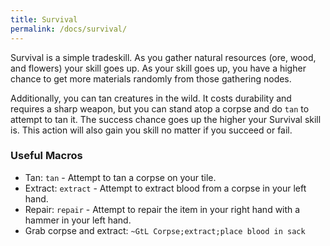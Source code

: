 ```yaml
---
title: Survival
permalink: /docs/survival/
---
```


Survival is a simple tradeskill. As you gather natural resources (ore, wood, and flowers) your skill goes up. As your skill goes up, you have a higher chance to get more materials randomly from those gathering nodes.

Additionally, you can tan creatures in the wild. It costs durability and requires a sharp weapon, but you can stand atop a corpse and do `tan` to attempt to tan it. The success chance goes up the higher your Survival skill is. This action will also gain you skill no matter if you succeed or fail.

### Useful Macros

* Tan: `tan` - Attempt to tan a corpse on your tile.
* Extract: `extract` - Attempt to extract blood from a corpse in your left hand.
* Repair: `repair` - Attempt to repair the item in your right hand with a hammer in your left hand.
* Grab corpse and extract: `~GtL Corpse;extract;place blood in sack`

